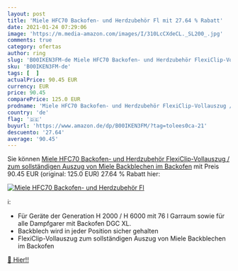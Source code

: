 ```yaml
---
layout: post
title: 'Miele HFC70 Backofen- und Herdzubehör Fl mit 27.64 % Rabatt'
date: 2021-01-24 07:29:06
image: 'https://m.media-amazon.com/images/I/310LcCXdeCL._SL200_.jpg'
comments: true
category: ofertas
author: ring
slug: 'B00IKEN3FM-de Miele HFC70 Backofen- und Herdzubehör FlexiClip-Vollauszug...'
sku: 'B00IKEN3FM-de'
tags: [  ]
actualPrice: 90.45 EUR
currency: EUR
price: 90.45
comparePrice: 125.0 EUR
prodname: 'Miele HFC70 Backofen- und Herdzubehör FlexiClip-Vollauszug / zum sollständigen Auszug von Miele Backblechen im Backofen'
country: 'de'
flag: '🇩🇪'
buyurl: 'https://www.amazon.de/dp/B00IKEN3FM/?tag=tolees0ca-21'
descuento: '27.64'
average: '90.45'
---
```


Sie können [Miele HFC70 Backofen- und Herdzubehör FlexiClip-Vollauszug / zum sollständigen Auszug von Miele Backblechen im Backofen](https://www.amazon.de/dp/B00IKEN3FM/?tag=tolees0ca-21) mit Preis 90.45 EUR (original: 125.0 EUR) 27.64 % Rabatt hier:

[![Miele HFC70 Backofen- und Herdzubehör Fl](https://m.media-amazon.com/images/I/310LcCXdeCL._SL200_.jpg)](https://www.amazon.de/dp/B00IKEN3FM/?tag=tolees0ca-21)

ℹ️:

- Für Geräte der Generation H 2000 / H 6000 mit 76 l Garraum sowie für alle Dampfgarer mit Backofen DGC XL.
- Backblech wird in jeder Position sicher gehalten
- FlexiClip-Vollauszug zum sollständigen Auszug von Miele Backblechen im Backofen

[🛒 Hier!!](https://www.amazon.de/dp/B00IKEN3FM/?tag=tolees0ca-21)
